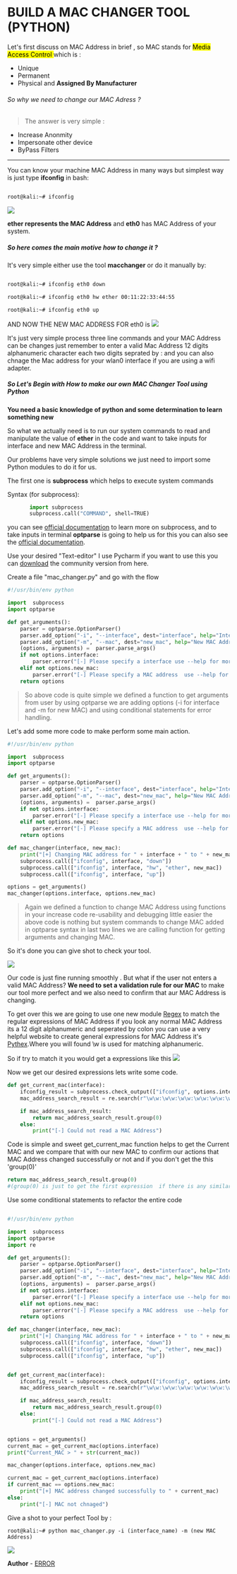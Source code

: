 # BUILD A MAC CHANGER TOOL (PYTHON)

Let's first discuss on MAC Address in brief , so  MAC stands for <mark> Media Access Control </mark> which is :

- Unique
- Permanent
- Physical and **Assigned By Manufacturer**

###### So why we need to change our MAC Adress ?

> The answer is very simple :

- Increase Anonmity
- Impersonate other device
- ByPass Filters

---

You can know your machine MAC Address in many ways but simplest way is just type **ifconfig** in bash:

```bash

root@kali:~# ifconfig

```

![](img/s1.jpeg)

**ether represents the MAC Address** and **eth0** has  MAC Address of your system.

##### So here comes the main motive how to change it ?

It's very simple  either use the tool **macchanger** or do it manually by:

```bash

root@kali:~# ifconfig eth0 down

root@kali:~# ifconfig eth0 hw ether 00:11:22:33:44:55

root@kali:~# ifconfig eth0 up

```

AND NOW THE NEW MAC ADDRESS FOR eth0 is
![](img/s2.png)

It's just very simple process three line commands and your MAC Address can be changes just remember to enter a valid Mac Address 12 digits alphanumeric character each two digits seprated by : and you can also chnage the Mac address for your wlan0 interface if you are using a wifi adapter.

##### So Let's Begin with How to make our own MAC Changer Tool using Python

**You need a basic knowledge of python and some determination to learn something new**


So what we actually need is to run our system commands to read and manipulate the value of **ether** in the code and want to take inputs for interface and new MAC Address in the terminal.

Our problems have very simple solutions we just need to import some Python modules to do it for us.

The first one  is **subprocess** which helps to execute system commands




Syntax (for subprocess):
```python
       import subprocess
       subprocess.call("COMMAND", shell=TRUE)
```
you can see [official documentation](https://docs.python.org/2/library/subprocess.html) to learn more on subprocess, and to take inputs in terminal **optparse** is going to help us for this you can also see the [official documentation](https://docs.python.org/3/library/optparse.html).

Use your desired "Text-editor" I use Pycharm if you want to use this you can [download](https://www.jetbrains.com/pycharm/download/#section=mac) the community version from here.

Create a file "mac_changer.py" and go with the flow

```python
#!/usr/bin/env python

import  subprocess
import optparse

def get_arguments():
    parser = optparse.OptionParser()
    parser.add_option("-i", "--interface", dest="interface", help="Interface to change MAC Address")
    parser.add_option("-m", "--mac", dest="new_mac", help="New MAC Address")
    (options, arguments) =  parser.parse_args()
    if not options.interface:
        parser.error("[-] Please specify a interface use --help for more info")
    elif not options.new_mac:
        parser.error("[-] Please specify a MAC address  use --help for more info")
    return options
```

>So above code is quite simple we defined a function to  get arguments from user by using optparse we are adding options (-i for interface and -m for new MAC) and using conditional statements for error handling.

Let's add some more code to make perform some main action.


```python
#!/usr/bin/env python

import  subprocess
import optparse

def get_arguments():
    parser = optparse.OptionParser()
    parser.add_option("-i", "--interface", dest="interface", help="Interface to change MAC Address")
    parser.add_option("-m", "--mac", dest="new_mac", help="New MAC Address")
    (options, arguments) =  parser.parse_args()
    if not options.interface:
        parser.error("[-] Please specify a interface use --help for more info")
    elif not options.new_mac:
        parser.error("[-] Please specify a MAC address  use --help for more info")
    return options

def mac_changer(interface, new_mac):
    print("[+] Changing MAC address for " + interface + " to " + new_mac)
    subprocess.call(["ifconfig", interface, "down"])
    subprocess.call(["ifconfig", interface, "hw", "ether", new_mac])
    subprocess.call(["ifconfig", interface, "up"])

options = get_arguments()
mac_changer(options.interface, options.new_mac)

```
>Again we defined a function to change MAC Address using functions in your increase code re-usability and debugging little easier the above code is nothing but system commands to change MAC added in optparse syntax in last two lines we are calling function for getting arguments and  changing MAC.

So it's done you can give shot to check your tool.

![](img/s3.jpeg)



Our code is just fine running smoothly . But what if the user not enters a valid MAC Address? **We need to set a validation rule for our MAC** to make our tool more perfect and we also need to confirm  that aur MAC Address is changing.

To get over this we are going to use one new module [Regex](https://docs.python.org/3/library/re.html) to match the regular expressions of MAC Address if you look any normal MAC Address its a 12 digit alphanumeric and seperated by colon you can use a very helpful website to create general expressions for MAC Address it's [Pythex](https://pythex.org/).Where you will found \w is used for matching alphanumeric.

So if try to match it you would get a expressions like this
![](img/s4.jpeg)

Now we get our desired expressions lets write some code.  

```python
def get_current_mac(interface):
    ifconfig_result = subprocess.check_output(["ifconfig", options.interface])
    mac_address_search_result = re.search(r"\w\w:\w\w:\w\w:\w\w:\w\w:\w\w", ifconfig_result)

    if mac_address_search_result:
        return mac_address_search_result.group(0)
    else:
        print("[-] Could not read a MAC Address")


```

Code is simple and sweet get_current_mac function helps to get the Current MAC and we compare that with our new MAC to confirm our actions that MAC Address changed successfully or not and if  you don't get the this 'group(0)'

```python
return mac_address_search_result.group(0)
#(group(0) is just to get the first expression  if there is any similar kinds of expressions in that whole expressions)

```

Use some conditional statements to refactor the entire code

```python

#!/usr/bin/env python

import  subprocess
import optparse
import re

def get_arguments():
    parser = optparse.OptionParser()
    parser.add_option("-i", "--interface", dest="interface", help="Interface to change MAC Address")
    parser.add_option("-m", "--mac", dest="new_mac", help="New MAC Address")
    (options, arguments) =  parser.parse_args()
    if not options.interface:
        parser.error("[-] Please specify a interface use --help for more info")
    elif not options.new_mac:
        parser.error("[-] Please specify a MAC address  use --help for more info")
    return options

def mac_changer(interface, new_mac):
    print("[+] Changing MAC address for " + interface + " to " + new_mac)
    subprocess.call(["ifconfig", interface, "down"])
    subprocess.call(["ifconfig", interface, "hw", "ether", new_mac])
    subprocess.call(["ifconfig", interface, "up"])


def get_current_mac(interface):
    ifconfig_result = subprocess.check_output(["ifconfig", options.interface])
    mac_address_search_result = re.search(r"\w\w:\w\w:\w\w:\w\w:\w\w:\w\w", ifconfig_result)

    if mac_address_search_result:
        return mac_address_search_result.group(0)
    else:
        print("[-] Could not read a MAC Address")


options = get_arguments()
current_mac = get_current_mac(options.interface)
print("Current_MAC > " + str(current_mac))

mac_changer(options.interface, options.new_mac)

current_mac = get_current_mac(options.interface)
if current_mac == options.new_mac:
    print("[+] MAC address changed successfully to " + current_mac)
else:
    print("[-] MAC not chnaged")

```

Give a shot to your perfect Tool by : 

```
root@kali:~# python mac_changer.py -i (interface_name) -m (new MAC Address)

```

![](img/s5.jpeg)


**Author** - [ERROR](https://github.com/Error-200)
